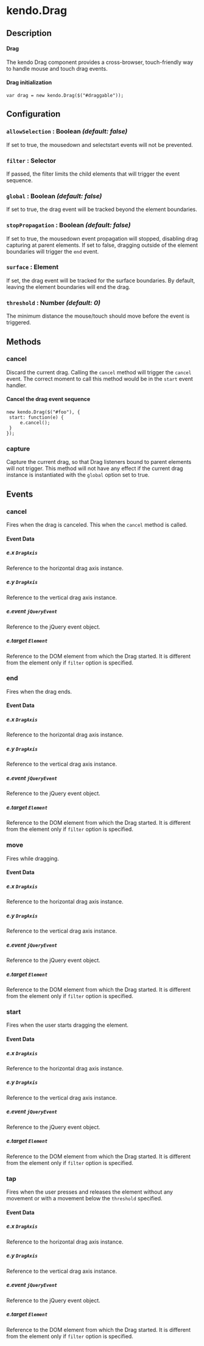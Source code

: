 # kendo.Drag

## Description



#### Drag
 The kendo Drag component provides a cross-browser, touch-friendly way to handle mouse and touch drag events.

#### **Drag** initialization

    var drag = new kendo.Drag($("#draggable"));

## Configuration

### `allowSelection` : **Boolean** *(default: false)*

 If set to true, the mousedown and selectstart events will not be prevented.

### `filter` : **Selector** 

If passed, the filter limits the child elements that will trigger the event sequence.

### `global` : **Boolean** *(default: false)*

 If set to true, the drag event will be tracked beyond the element boundaries.

### `stopPropagation` : **Boolean** *(default: false)*

 If set to true, the mousedown event propagation will stopped, disabling
drag capturing at parent elements.
If set to false, dragging outside of the element boundaries will trigger the `end` event.

### `surface` : **Element** 

If set, the drag event will be tracked for the surface boundaries. By default, leaving the element boundaries will end the drag.

### `threshold` : **Number** *(default: 0)*

 The minimum distance the mouse/touch should move before the event is triggered.

## Methods

### cancel

Discard the current drag. Calling the `cancel` method will trigger the `cancel` event.
The correct moment to call this method would be in the `start` event handler.

#### Cancel the drag event sequence

    new kendo.Drag($("#foo"), {
     start: function(e) {
         e.cancel();
     }
    });

### capture

Capture the current drag, so that Drag listeners bound to parent elements will not trigger.
This method will not have any effect if the current drag instance is instantiated with the `global` option set to true.

## Events

### cancel

Fires when the drag is canceled. This  when the `cancel` method is called.

#### Event Data

##### e.x `DragAxis`

Reference to the horizontal drag axis instance.

##### e.y `DragAxis`

Reference to the vertical drag axis instance.

##### e.event `jQueryEvent`

Reference to the jQuery event object.

##### e.target `Element`

Reference to the DOM element from which the Drag started.
It is different from the element only if `filter` option is specified.

### end

Fires when the drag ends.

#### Event Data

##### e.x `DragAxis`

Reference to the horizontal drag axis instance.

##### e.y `DragAxis`

Reference to the vertical drag axis instance.

##### e.event `jQueryEvent`

Reference to the jQuery event object.

##### e.target `Element`

Reference to the DOM element from which the Drag started.
It is different from the element only if `filter` option is specified.

### move

Fires while dragging.

#### Event Data

##### e.x `DragAxis`

Reference to the horizontal drag axis instance.

##### e.y `DragAxis`

Reference to the vertical drag axis instance.

##### e.event `jQueryEvent`

Reference to the jQuery event object.

##### e.target `Element`

Reference to the DOM element from which the Drag started.
It is different from the element only if `filter` option is specified.

### start

Fires when the user starts dragging the element.

#### Event Data

##### e.x `DragAxis`

Reference to the horizontal drag axis instance.

##### e.y `DragAxis`

Reference to the vertical drag axis instance.

##### e.event `jQueryEvent`

Reference to the jQuery event object.

##### e.target `Element`

Reference to the DOM element from which the Drag started.
It is different from the element only if `filter` option is specified.

### tap

Fires when the user presses and releases the element without any movement or with a movement below the `threshold` specified.

#### Event Data

##### e.x `DragAxis`

Reference to the horizontal drag axis instance.

##### e.y `DragAxis`

Reference to the vertical drag axis instance.

##### e.event `jQueryEvent`

Reference to the jQuery event object.

##### e.target `Element`

Reference to the DOM element from which the Drag started.
It is different from the element only if `filter` option is specified.